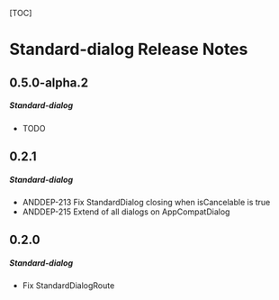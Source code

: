[TOC]
# Standard-dialog Release Notes
## 0.5.0-alpha.2
##### Standard-dialog
* TODO
## 0.2.1
##### Standard-dialog
* ANDDEP-213 Fix StandardDialog closing when isCancelable is true
* ANDDEP-215 Extend of all dialogs on AppCompatDialog
## 0.2.0
##### Standard-dialog
* Fix StandardDialogRoute